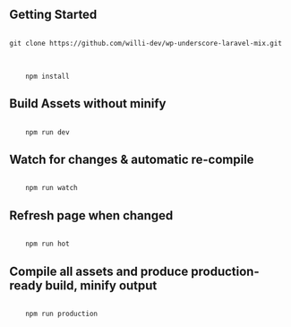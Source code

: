 Getting Started
---------------

<code>
git clone https://github.com/willi-dev/wp-underscore-laravel-mix.git <br>
</code><br>
<code>
	npm install
</code>


Build Assets without minify
---------------

<code>
	npm run dev
</code>

Watch for changes & automatic re-compile
---------------
<code>
	npm run watch
</code>

Refresh page when changed
---------------
<code>
	npm run hot
</code>

Compile all assets and produce production-ready build, minify output
---------------
<code>
	npm run production
</code>